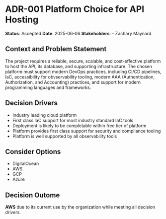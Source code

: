 # ADR-001 Platform Choice for API Hosting
**Status**: Accepted
**Date**: 2025-06-06
**Stakeholders**:
    - Zachary Maynard

## Context and Problem Statement
The project requires a reliable, secure, scalable, and cost-effective platform to host the API, its database, and supporting infrastructure. The chosen platform must support modern DevOps practices, including CI/CD pipelines, IaC, accessibility for obvservability tooling, modern AAA (Authentication, Authorization, and Accounting) practices, and support for modern programming languages and frameworks.

## Decision Drivers
- Industry leading cloud platform
- First class IaC support for most industry standard IaC tools
- Deployment is likely to be completable within free tier of platform
- Platform provides first class support for security and compliance tooling
- Platform is well supported by all observability tools

## Consider Options
- DigitalOcean
- AWS
- GCP
- Azure

## Decision Outome
**AWS** due to its current use by the organization while meeting all decision drivers. 